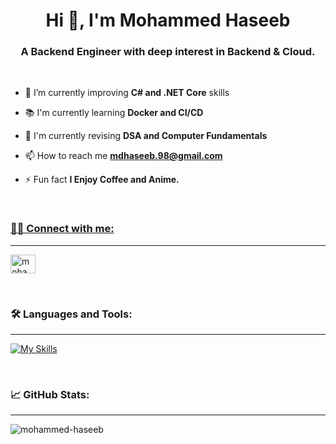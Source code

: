 <h1 align="center">Hi 👋, I'm Mohammed Haseeb</h1>
<h3 align="center">A Backend Engineer with deep interest in Backend & Cloud.</h3>

<br>


<!-- - 🛠 I’m currently working on [play-cards](https://github.com/mohammed-haseeb/play-cards) -->

- 🚀 I’m currently improving **C# and .NET Core** skills

- 📚 I'm currently learning **Docker and CI/CD**
  
- 📕 I'm currently revising **DSA and Computer Fundamentals**

- 📫 How to reach me **mdhaseeb.98@gmail.com**

- ⚡ Fun fact **I Enjoy Coffee and Anime.**

<br>


<h3 align="left"><u>🤝🏻 Connect with me:</u></h3>
<hr size="10" noshade/>
<p align="left">
<a href="https://linkedin.com/in/mohammed-haseeb98" target="blank"><img align="center" src="https://raw.githubusercontent.com/rahuldkjain/github-profile-readme-generator/master/src/images/icons/Social/linked-in-alt.svg" alt="mohammed-haseeb98" height="30" width="40" /></a>
</p>
<br>

<h3 align="left">🛠 Languages and Tools:</h3>
<hr size="10" noshade/>

[![My Skills](https://skillicons.dev/icons?i=cs,cpp,dotnet,git,github,aws,gcp,postman,terraform,python,visualstudio,vscode,linux,windows)](https://skillicons.dev)

<br>
<h3>📈 GitHub Stats:</h3>
<hr size="10" noshade/>
<p><img align="center" src="https://github-readme-streak-stats.herokuapp.com/?user=mohammed-haseeb&" alt="mohammed-haseeb" /></p>
